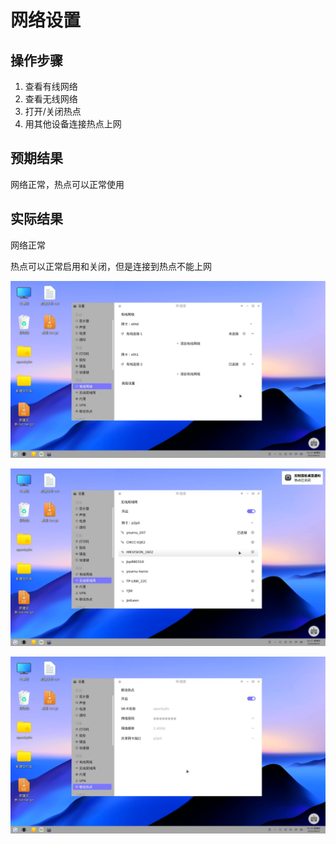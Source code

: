 # 网络设置

## 操作步骤

1. 查看有线网络
2. 查看无线网络
3. 打开/关闭热点
4. 用其他设备连接热点上网

## 预期结果

网络正常，热点可以正常使用

## 实际结果

网络正常

热点可以正常启用和关闭，但是连接到热点不能上网

![网络设置-有线](./img/网络设置-有线.jpg)

![网络设置-无线](./img/网络设置-无线.jpg)

![网络设置-热点](./img/网络设置-热点.jpg)
